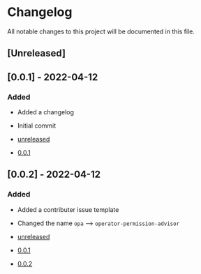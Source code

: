 # Changelog

All notable changes to this project will be documented in this file.

## [Unreleased]

## [0.0.1] - 2022-04-12

### Added
- Added a changelog 
- Initial commit

- [unreleased](https://github.com/IBM/operator-permission-advisor/compare/v0.0.1...HEAD)
- [0.0.1](https://github.com/IBM/operator-permission-advisor/releases/tag/v0.0.1)

## [0.0.2] - 2022-04-12

### Added
- Added a contributer issue template
- Changed the name `opa` --> `operator-permission-advisor`

- [unreleased](https://github.com/IBM/operator-permission-advisor/compare/v0.0.1...HEAD)
- [0.0.1](https://github.com/IBM/operator-permission-advisor/compare/v0.0.2...v0.0.1)
- [0.0.2](https://github.com/IBM/operator-permission-advisor/releases/tag/v0.0.2)
